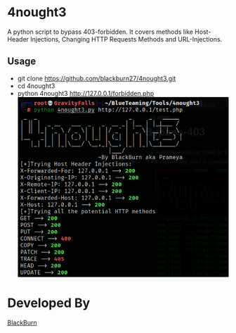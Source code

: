 # 4nought3
A python script to bypass 403-forbidden. It covers methods like Host-Header Injections, Changing HTTP Requests Methods and URL-Injections.
## Usage
* git clone https://github.com/blackburn27/4nought3.git
* cd 4nought3
* python 4nought3 http://127.0.0.1/forbidden.php
![](example.png)

# Developed By
[BlackBurn](https://github.com/blackburn27)
